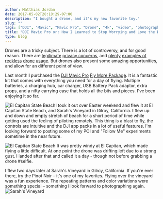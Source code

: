 ```yaml
---
author: Matthias Jordan
date: 2017-05-02T20:10:29-07:00
description: "I bought a drone, and it's my new favorite toy."
slug: ""
tags: ["DJI", "Mavic", "Mavic Pro", "Drone", "4k", "video", "photography", "aerial photography", "drone photography", "photography"]
title: "DJI Mavic Pro or: How I Learned to Stop Worrying and Love the Drone"
type: blog
---
```


Drones are a tricky subject. There is a lot of controversy, and for good reason. There are [legitimate](https://iamkj.us/2pWdodN) [privacy concerns](https://iamkj.us/2pGr8IR), and [plenty](https://iamkj.us/2p3LJ68) [examples of](https://iamkj.us/2qqFCgK) [reckless](https://iamkj.us/2qqDAgN) [drone](https://iamkj.us/2pGsqnb) [usage](https://iamkj.us/2qqzpBF). But drones also present some amazing opportunities, and allow for an different point of view.

Last month I purchased the [DJI Mavic Pro](http://amzn.to/2qwLylu) [Fly More Package](http://amzn.to/2qwIfLm). It is a fantastic kit that comes with everything you need for a day of flying. Multiple batteries, a charging hub, car charger, USB Battery Pack adaptor, extra props, and a nifty carrying case that holds all the bits and pieces. I've been enjoying it so far.

![El Capitan State Beach](/assets/photos/blog/20170413_drone_001.jpg#floatright-md)I took it out over Easter weekend and flew it at El Capitan State Beach, and Sarah's Vineyard in Gilroy, California. I flew up and down and empty stretch of beach for a short period of time while getting used the feeling of piloting remotely. This thing is a blast to fly, the controls are intuitive and the DJI app packs in a lot of useful features. I'm looking forward to posting some of my POI and "Follow Me" experiments sometime in the near future.


![El Capitan State Beach](/assets/photos/blog/20170413_drone_003.jpg#floatleft-lg)
It was pretty windy at El Capitan, which made flying a little difficult. At one point the drone was drifting left due to a strong gust. I landed after that and called it a day - though not before grabbing a drone #selfie.


I flew two days later at Sarah's Vineyard in Gilroy, California. If you're ever there, try the Pinot Noir – it's one of my favorites. Flying over the vineyard was a fun experience. The repeating patterns and color variations were something special – something I look forward to photographing again. ![Sarah's Vineyard](/assets/photos/blog/20170415_drone_002.jpg)
